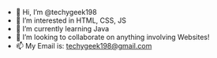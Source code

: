 - 👋 Hi, I’m @techygeek198
- 👀 I’m interested in HTML, CSS, JS
- 🌱 I’m currently learning Java
- 💞️ I’m looking to collaborate on anything involving Websites!
- 📫 My Email is: techygeek198@gmail.com
